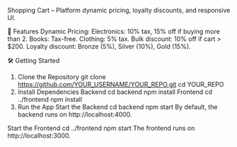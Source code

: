 Shopping Cart – Platform
dynamic pricing, loyalty discounts, and  responsive UI.

🚀 Features
Dynamic Pricing:
Electronics: 10% tax, 15% off if buying more than 2.
Books: Tax-free.
Clothing: 5% tax.
Bulk discount: 10% off if cart > $200.
Loyalty discount: Bronze (5%), Silver (10%), Gold (15%).

🛠️ Getting Started
1. Clone the Repository
git clone https://github.com/YOUR_USERNAME/YOUR_REPO.git
cd YOUR_REPO
2. Install Dependencies
Backend
cd backend
npm install
Frontend
cd ../frontend
npm install
3. Run the App
Start the Backend
cd backend
npm start
By default, the backend runs on http://localhost:4000.

Start the Frontend
cd ../frontend
npm start
The frontend runs on http://localhost:3000.
